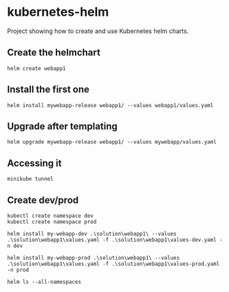 # kubernetes-helm
Project showing how to create and use Kubernetes helm charts.



## Create the helmchart
```
helm create webapp1
```

## Install the first one
```
helm install mywebapp-release webapp1/ --values webapp1/values.yaml
```

## Upgrade after templating
```
helm upgrade mywebapp-release webapp1/ --values mywebapp/values.yaml
```

## Accessing it
```
minikube tunnel
```

## Create dev/prod
```
kubectl create namespace dev
kubectl create namespace prod

helm install my-webapp-dev .\solution\webapp1\ --values .\solution\webapp1\values.yaml -f .\solution\webapp1\values-dev.yaml -n dev

helm install my-webapp-prod .\solution\webapp1\ --values .\solution\webapp1\values.yaml -f .\solution\webapp1\values-prod.yaml -n prod

helm ls --all-namespaces
```

